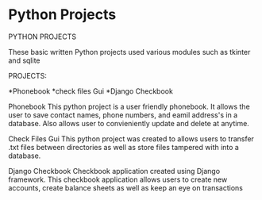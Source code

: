 # Python Projects
 PYTHON PROJECTS
 
 These basic written Python projects used various modules such as tkinter and sqlite
 
 PROJECTS:
 
 *Phonebook
 *check files Gui
 *Django Checkbook
 
 Phonebook
 This python project is a user friendly phonebook. It allows the user to save contact names, phone numbers, and eamil address's in a database. Also allows user to convieniently  update and delete at anytime.
 
 Check Files Gui
 This python project was created to allows users to transfer .txt files between directories as well as store files tampered with into a database.
 
 Django Checkbook
 Checkbook application created using Django framework. This checkbook application allows users to create new accounts, create balance sheets as well as keep an eye on transactions
